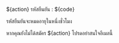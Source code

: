 ${action} รหัสยืนยัน : ${code}

รหัสยืนยันจะหมดอายุในหนึ่งชั่วโมง

หากคุณยังไม่ได้สมัคร ${action} โปรดอย่าสนใจอีเมลนี้